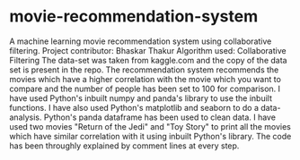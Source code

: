 # movie-recommendation-system
A machine learning movie recommendation system using collaborative filtering.   Project contributor: Bhaskar Thakur  Algorithm used: Collaborative Filtering   The data-set was taken from kaggle.com and the copy of the data set is present in the repo.   The recommendation system recommends the movies which have a higher correlation with the movie  which you want to compare and the number of people has been set to 100 for comparison.   I have used Python's inbuilt numpy and panda's library to use the inbuilt functions. I have also used Python's matplotlib and seaborn to do a data-analysis. Python's panda dataframe has been used to clean data. I have used two movies "Return of the Jedi" and "Toy Story" to print all the movies which have similar correlation with it using inbuilt Python's library. The code has been throughly explained by comment lines at every step. 
